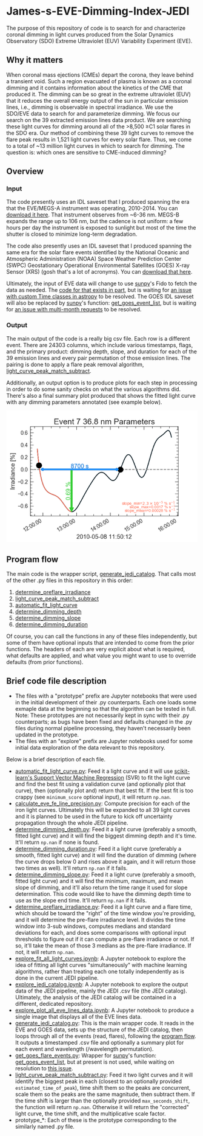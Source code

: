 # James-s-EVE-Dimming-Index-JEDI
The purpose of this repository of code is to search for and characterize coronal dimming in light curves produced from the Solar Dynamics Observatory (SDO) Extreme Ultraviolet (EUV) Variability Experiment (EVE). 

## Why it matters
When coronal mass ejections (CMEs) depart the corona, they leave behind a transient void. Such a region evacuated of plasma is known as a coronal dimming and it contains information about the kinetics of the CME that produced it. The dimming can be so great in the extreme ultraviolet (EUV) that it reduces the overall energy output of the sun in particular emission lines, i.e., dimming is observable in spectral irradiance. We use the SDO/EVE data to search for and parameterize dimming. We focus our search on the 39 extracted emission lines data product. We are searching these light curves for dimming around all of the >8,500 ≥C1 solar flares in the SDO era. Our method of combining these 39 light curves to remove the flare peak results in 1,521 light curves for every solar flare. Thus, we come to a total of ~13 million light curves in which to search for dimming. The question is: which ones are sensitive to CME-induced dimming?

## Overview
### Input
The code presently uses an IDL saveset that I produced spanning the era that the EVE/MEGS-A instrument was operating, 2010-2014. You can [download it here](https://www.dropbox.com/s/gi81dh2fbkpyr6g/eve_lines_2010121-2014146%20MEGS-A%20Mission%20Bare%20Bones.sav?dl=0). That instrument observes from ~6-36 nm. MEGS-B expands the range up to 106 nm, but the cadence is not uniform: a few hours per day the instrument is exposed to sunlight but most of the time the shutter is closed to minimize long-term degradation.

The code also presently uses an IDL saveset that I produced spanning the same era for the solar flare events identified by the National Oceanic and Atmospheric Administration (NOAA) Space Weather Prediction Center (SWPC) Geostationary Operational Environmental Satellites (GOES) X-ray Sensor (XRS) (gosh that's a lot of acronyms). You can [download that here](https://www.dropbox.com/s/kitic3kf745skd8/GoesEventsC1MinMegsAEra.sav?dl=0). 

Ultimately, the input of EVE data will change to use [sunpy](https://github.com/sunpy/sunpy)'s Fido to fetch the data as needed. The [code for that exists in part](https://github.com/jmason86/sunpy/tree/add_eve_level2_timeseries), but is waiting for [an issue with custom Time classes in astropy](https://github.com/astropy/astropy/issues/7092) to be resolved. The GOES IDL saveset will also be replaced by [sunpy](https://github.com/sunpy/sunpy)'s function: [get_goes_event_list](http://docs.sunpy.org/en/stable/api/sunpy.instr.goes.get_goes_event_list.html#sunpy.instr.goes.get_goes_event_list), but is waiting for [an issue with multi-month requests](https://github.com/sunpy/sunpy/issues/2434) to be resolved.

### Output
The main output of the code is a really big csv file. Each row is a different event. There are 24303 columns, which include various timestamps, flags, and the primary product: dimming depth, slope, and duration for each of the 39 emission lines and every pair permutation of those emission lines. The pairing is done to apply a flare peak removal algorithm, [light_curve_peak_match_subtract](light_curve_peak_match_subtract.py). 

Additionally, an output option is to produce plots for each step in processing in order to do some sanity checks on what the various algorithms did. There's also a final summary plot produced that shows the fitted light curve with any dimming parameters annotated (see example below).

![Example summary plot](/images/ExampleSummaryPlot.png)

## Program flow
The main code is the wrapper script, [generate_jedi_catalog](generate_jedi_catalog.py). That calls most of the other .py files in this repository in this order:
1. [determine_preflare_irradiance](determine_preflare_irradiance.py)
2. [light_curve_peak_match_subtract](light_curve_peak_match_subtract.py)
3. [automatic_fit_light_curve](automatic_fit_light_curve.py)
4. [determine_dimming_depth](determine_dimming_depth.py)
5. [determine_dimming_slope](determine_dimming_slope.py)
6. [determine_dimming_duration](determine_dimming_duration.py)

Of course, you can call the functions in any of these files independently, but some of them have optional inputs that are intended to come from the prior functions. The headers of each are very explicit about what is required, what defaults are applied, and what value you might want to use to override defaults (from prior functions). 

## Brief code file description
* The files with a "prototype" prefix are Jupyter notebooks that were used in the initial development of their .py counterparts. Each one loads some exmaple data at the beginning so that the algorithm can be tested in full. Note: These prototypes are not necessarily kept in sync with their .py counterparts; as bugs have been fixed and defaults changed in the .py files during normal pipeline processing, they haven't necessarily been updated in the prototype. 
* The files with an "explore" prefix are Jupyter notebooks used for some initial data exploration of the data relevant to this repository. 

Below is a brief description of each file.
* [automatic_fit_light_curve.py](automatic_fit_light_curve.py): Feed it a light curve and it will use [scikit-learn's Support Vector Machine Regression](http://scikit-learn.org/stable/modules/generated/sklearn.svm.SVR.html) (SVR) to fit the light curve and find the best fit using a validation curve (and optionally plot that curve), then (optionally plot and) return that best fit. If the best fit is too crappy (see ```minimum_score``` optional input), it will return ```np.nan```. 
* [calculate_eve_fe_line_precision.py](calculate_eve_fe_line_precision.py): Compute precision for each of the iron light curves. Ultimately this will be expanded to all 39 light curves and it is planned to be used in the future to kick off uncertainty propagation through the whole JEDI pipeline. 
* [determine_dimming_depth.py](determine_dimming_depth.py): Feed it a light curve (preferably a smooth, fitted light curve) and it will find the biggest dimming depth and it's time. It'll return ```np.nan``` if none is found. 
* [determine_dimming_duration.py](determine_dimming_duration.py): Feed it a light curve (preferably a smooth, fitted light curve) and it will find the duration of dimming (where the curve drops below 0 and rises above it again, and it will return those two times as well). It'll return ```np.nan``` if it fails. 
* [determine_dimming_slope.py](determine_dimming_slope.py): Feed it a light curve (preferably a smooth, fitted light curve) and it will find the minimum, maximum, and mean slope of dimming, and it'll also return the time range it used for slope determination. This code would like to have the dimming depth time to use as the slope end time. It'll return ```np.nan``` if it fails. 
* [determine_preflare_irradiance.py](determine_preflare_irradiance.py): Feed it a light curve and a flare time, which should be toward the "right" of the time window you're providing, and it will determine the pre-flare irradiance level. It divides the time window into 3-sub windows, computes medians and standard deviations for each, and does some comparisons with optional input thresholds to figure out if it can compute a pre-flare irradiance or not. If so, it'll take the mean of those 3 medians as the pre-flare irradiance. If not, it will return ```np.nan```.
* [explore_fit_all_light_curves.ipynb](explore_fit_all_light_curves.ipynb): A Jupyter notebook to explore the idea of fitting all light curves "simultaneously" with machine learning algorithms, rather than treating each one totally independently as is done in the current JEDI pipeline. 
* [explore_jedi_catalog.ipynb](explore_jedi_catalog.ipynb): A Jupyter notebook to explore the output data of the JEDI pipeline, mainly the JEDI .csv file (the JEDI catalog). Ultimately, the analysis of the JEDI catalog will be contained in a different, dedicated repository.
* [explore_plot_all_eve_lines_data.ipynb](explore_plot_all_eve_lines_data.ipynb): A Jupyter notebook to produce a single image that displays all of the EVE lines data. 
* [generate_jedi_catalog.py](generate_jedi_catalog.py): This is the main wrapper code. It reads in the EVE and GOES data, sets up the structure of the JEDI catalog, then loops through all of the events (read, flares), following the [program flow](#program-flow). It outputs a timestamped .csv file and optionally a summary plot for each event and wavelength (/wavelength permutation). 
* [get_goes_flare_events.py](get_goes_flare_events.py): Wrapper for [sunpy](https://github.com/sunpy/sunpy)'s function: [get_goes_event_list](http://docs.sunpy.org/en/stable/api/sunpy.instr.goes.get_goes_event_list.html#sunpy.instr.goes.get_goes_event_list), but at present is not used, while waiting on resolution to [this issue](https://github.com/sunpy/sunpy/issues/2434).
* [light_curve_peak_match_subtract.py](light_curve_peak_match_subtract.py): Feed it two light curves and it will identify the biggest peak in each (closest to an optionally provided ```estimated_time_of_peak```), time shift them so the peaks are concurrent, scale them so the peaks are the same magnitude, then subtract them. If the time shift is larger than the optionally provided ```max_seconds_shift```, the function will return ```np.nan```. Otherwise it will return the "corrected" light curve, the time shift, and the multiplicative scale factor.
* prototype_*: Each of these is the prototype corresponding to the similarly named .py file. 
